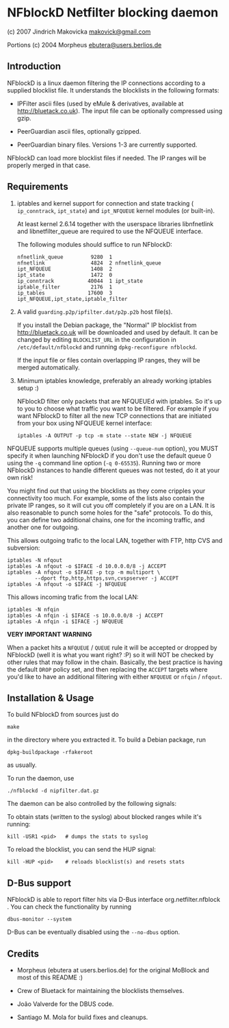 NFblockD Netfilter blocking daemon
==================================

(c) 2007 Jindrich Makovicka <makovick@gmail.com>

Portions (c) 2004 Morpheus <ebutera@users.berlios.de>

Introduction
------------

NFblockD is a linux daemon filtering the IP connections according to a
supplied blocklist file. It understands the blocklists in the
following formats:

- IPFilter ascii files (used by eMule & derivatives, available at
  http://bluetack.co.uk). The input file can be optionally compressed
  using gzip.

- PeerGuardian ascii files, optionally gzipped.

- PeerGuardian binary files. Versions 1-3 are currently supported.

NFblockD can load more blocklist files if needed. The IP ranges will
be properly merged in that case.

Requirements
------------

1. iptables and kernel support for connection and state tracking (
   `ip_conntrack`, `ipt_state`) and `ipt_NFQUEUE` kernel
   modules (or built-in).

   At least kernel 2.6.14 together with the userspace libraries
   libnfnetlink and libnetfilter_queue are required to use the NFQUEUE
   interface.

   The following modules should suffice to run NFblockD:

   ```
   nfnetlink_queue         9280  1
   nfnetlink               4824  2 nfnetlink_queue
   ipt_NFQUEUE             1408  2
   ipt_state               1472  0
   ip_conntrack           40044  1 ipt_state
   iptable_filter          2176  1
   ip_tables              17600  3 ipt_NFQUEUE,ipt_state,iptable_filter
   ```

2. A valid `guarding.p2p/ipfilter.dat/p2p.p2b` host file(s).

   If you install the Debian package, the "Normal" IP blocklist from
   http://bluetack.co.uk will be downloaded and used by default. It
   can be changed by editing `BLOCKLIST_URL` in the configuration in
   `/etc/default/nfblockd` and running `dpkg-reconfigure nfblockd`.

   If the input file or files contain overlapping IP ranges, they will
   be merged automatically.

3. Minimum iptables knowledge, preferably an already working iptables
   setup :)

   NFblockD filter only packets that are NFQUEUEd with iptables. So
   it's up to you to choose what traffic you want to be filtered.  For
   example if you want NFblockD to filter all the new TCP connections
   that are initiated from your box using NFQUEUE kernel interface:

   ```
   iptables -A OUTPUT -p tcp -m state --state NEW -j NFQUEUE
   ```

NFQUEUE supports multiple queues (using `--queue-num` option), you
MUST specify it when launching NFblockD if you don't use the default
queue 0 using the `-q` command line option (`-q 0-65535`).  Running
two or more NFblockD instances to handle different queues was not
tested, do it at your own risk!

You might find out that using the blocklists as they come cripples
your connectivity too much. For example, some of the lists also
contain the private IP ranges, so it will cut you off completely if
you are on a LAN. It is also reasonable to punch some holes for the
"safe" protocols. To do this, you can define two additional chains,
one for the incoming traffic, and another one for outgoing.

This allows outgoing trafic to the local LAN, together with FTP,
http CVS and subversion:

```
iptables -N nfqout
iptables -A nfqout -o $IFACE -d 10.0.0.0/8 -j ACCEPT
iptables -A nfqout -o $IFACE -p tcp -m multiport \
         --dport ftp,http,https,svn,cvspserver -j ACCEPT
iptables -A nfqout -o $IFACE -j NFQUEUE
```

This allows incoming trafic from the local LAN:

```
iptables -N nfqin
iptables -A nfqin -i $IFACE -s 10.0.0.0/8 -j ACCEPT
iptables -A nfqin -i $IFACE -j NFQUEUE
```

**VERY IMPORTANT WARNING**

When a packet hits a `NFQUEUE` / `QUEUE` rule it will be accepted or
dropped by NFblockD (well it is what you want right? :P) so it will
NOT be checked by other rules that may follow in the chain. Basically,
the best practice is having the default `DROP` policy set, and then
replacing the `ACCEPT` targets where you'd like to have an additional
filtering with either `NFQUEUE` or `nfqin` / `nfqout`.

Installation & Usage
--------------------

To build NFblockD from sources just do

```
make
```

in the directory where you extracted it. To build a Debian package, run

```
dpkg-buildpackage -rfakeroot
```

as usually.

To run the daemon, use

```
./nfblockd -d nipfilter.dat.gz
```

The daemon can be also controlled by the following signals:

To obtain stats (written to the syslog) about blocked ranges while
it's running:

```
kill -USR1 <pid>   # dumps the stats to syslog
```

To reload the blocklist, you can send the HUP signal:

```
kill -HUP <pid>    # reloads blocklist(s) and resets stats
```

D-Bus support
-------------

NFblockD is able to report filter hits via D-Bus interface
org.netfilter.nfblock . You can check the functionality by running

```
dbus-monitor --system
```

D-Bus can be eventually disabled using the `--no-dbus` option.

Credits
-------

- Morpheus (ebutera at users.berlios.de) for the original MoBlock and
  most of this README :)

- Crew of Bluetack for maintaining the blocklists themselves.

- João Valverde for the DBUS code.

- Santiago M. Mola for build fixes and cleanups.

